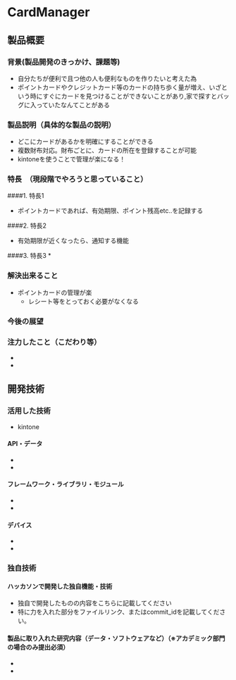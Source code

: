 # CardManager
## 製品概要
### 背景(製品開発のきっかけ、課題等)

 * 自分たちが便利で且つ他の人も便利なものを作りたいと考えた為
 * ポイントカードやクレジットカード等のカードの持ち歩く量が増え、いざという時にすぐにカードを見つけることができないことがあり,家で探すとバッグに入っていたなんてことがある


### 製品説明（具体的な製品の説明）
 * どこにカードがあるかを明確にすることができる
 * 複数財布対応。財布ごとに、カードの所在を登録することが可能
 * kintoneを使うことで管理が楽になる！

### 特長　（現段階でやろうと思っていること）
####1. 特長1
 * ポイントカードであれば、有効期限、ポイント残高etc..を記録する

####2. 特長2
 * 有効期限が近くなったら、通知する機能

####3. 特長3
 * 

### 解決出来ること
 * ポイントカードの管理が楽
   * レシート等をとっておく必要がなくなる

### 今後の展望

### 注力したこと（こだわり等）
* 
* 

## 開発技術
### 活用した技術
 * kintone

#### API・データ
* 
* 

#### フレームワーク・ライブラリ・モジュール
* 
* 

#### デバイス
* 
* 

### 独自技術
#### ハッカソンで開発した独自機能・技術
* 独自で開発したものの内容をこちらに記載してください
* 特に力を入れた部分をファイルリンク、またはcommit_idを記載してください。

#### 製品に取り入れた研究内容（データ・ソフトウェアなど）（※アカデミック部門の場合のみ提出必須）
* 
* 
